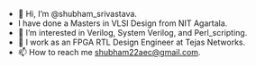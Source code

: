 - 👋 Hi, I’m @shubham_srivastava.
- I have done a Masters in VLSI Design from NIT Agartala.
- 👀 I’m interested in Verilog, System Verilog, and Perl_scripting.
- 🌱 I work as an FPGA RTL Design Engineer at Tejas Networks.
- 📫 How to reach me shubham22aec@gmail.com.

<!---
shubham/shubham is a ✨ special ✨ repository because its `README.md` (this file) appears on your GitHub profile.
You can click the Preview link to take a look at your changes.
--->
